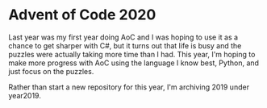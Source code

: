 # Advent of Code 2020

Last year was my first year doing AoC and I was hoping to use it as a
chance to get sharper with C#, but it turns out that life is busy and
the puzzles were actually taking more time than I had. This year, I'm
hoping to make more progress with AoC using the language I know best,
Python, and just focus on the puzzles.

Rather than start a new repository for this year, I'm archiving 2019
under year2019.
